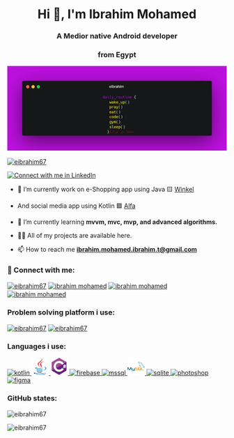<h1 align="center">Hi 👋, I'm Ibrahim Mohamed</h1>
<h3 align="center">A Medior native Android developer</h3>
<h3 align="center">from Egypt</h3>

<p align="center"> <a ><img src="https://github.com/eIbrahim67/eIbrahim67/blob/main/carbon%20(6).png" alt="eibrahim67" /></a> </p>

<p align="left"> <a href="https://github.com/ryo-ma/github-profile-trophy"><img src="https://github-profile-trophy.vercel.app/?username=eibrahim67" alt="eibrahim67" /></a> </p>

<p align="left"> 
  <a href="https://www.linkedin.com/in/ibrahim-mohamed-03b509259?utm_source=share&utm_campaign=share_via&utm_content=profile&utm_medium=android_app" target="blank"><img src="https://www.redeye.co/hubfs/Linkedin%20button_light.svg"  alt="Connect with me in LinkedIn" width="160" height="80" /></a> </p>

- 🔭 I’m currently work on e-Shopping app using Java 🟨 [Winkel](https://github.com/eIbrahim67/Winkel)

- And social media app using Kotlin 🟪 [Alfa](https://github.com/eIbrahim67/Alfa)

- 🌱 I’m currently learning **mvvm, mvc, mvp, and advanced algorithms.**

- 👨‍💻 All of my projects are available here.

- 📫 How to reach me **ibrahim.mohamed.ibrahim.t@gmail.com**

<h3 align="left"> 🤝 Connect with me:</h3>
<p align="left">
  
<a href="https://twitter.com/eibrahim67" target="blank"><img align="center" src="https://raw.githubusercontent.com/rahuldkjain/github-profile-readme-generator/master/src/images/icons/Social/twitter.svg" alt="eibrahim67" height="30" width="40" /></a>
<a href="https://www.linkedin.com/in/ibrahim-mohamed-03b509259?utm_source=share&utm_campaign=share_via&utm_content=profile&utm_medium=android_app" target="blank"><img align="center" src="https://raw.githubusercontent.com/rahuldkjain/github-profile-readme-generator/master/src/images/icons/Social/linked-in-alt.svg" alt="ibrahim mohamed" height="30" width="40" /></a>
<a href="https://www.youtube.com/@eIbrahim67" target="blank"><img align="center" src="https://upload.wikimedia.org/wikipedia/commons/0/09/YouTube_full-color_icon_%282017%29.svg" alt="ibrahim mohamed" height="30" width="40" /></a>
<a href="https://t.me/@eIbrahim67" target="blank"><img align="center" src="https://upload.wikimedia.org/wikipedia/commons/8/82/Telegram_logo.svg" alt="ibrahim mohamed" height="30" width="40" /></a>
<h3 align="left">Problem solving platform i use:</h3>
<p align="left">

<a href="https://www.hackerrank.com/eibrahim67" target="blank"><img align="center" src="https://raw.githubusercontent.com/rahuldkjain/github-profile-readme-generator/master/src/images/icons/Social/hackerrank.svg" alt="eibrahim67" height="30" width="40" /></a>
<a href="https://www.leetcode.com/eibrahim67" target="blank"><img align="center" src="https://raw.githubusercontent.com/rahuldkjain/github-profile-readme-generator/master/src/images/icons/Social/leet-code.svg" alt="eibrahim67" height="30" width="40" /></a>
</p>

<h3 align="left">Languages i use:</h3>
<p align="left"> 
<a href="https://kotlinlang.org" target="_blank" rel="noreferrer"> <img src="https://www.vectorlogo.zone/logos/kotlinlang/kotlinlang-icon.svg" alt="kotlin" width="40" height="40"/> </a>
<a href="https://www.java.com" target="_blank" rel="noreferrer"> <img src="https://raw.githubusercontent.com/devicons/devicon/master/icons/java/java-original.svg" alt="java" width="40" height="40"/> </a>
<a href="https://www.w3schools.com/cs/" target="_blank" rel="noreferrer"> <img src="https://raw.githubusercontent.com/devicons/devicon/master/icons/csharp/csharp-original.svg" alt="csharp" width="40" height="40"/> </a>
<a href="https://firebase.google.com/" target="_blank" rel="noreferrer"> <img src="https://www.vectorlogo.zone/logos/firebase/firebase-icon.svg" alt="firebase" width="40" height="40"/> </a>
<a href="https://www.microsoft.com/en-us/sql-server" target="_blank" rel="noreferrer"> <img src="https://www.svgrepo.com/show/303229/microsoft-sql-server-logo.svg" alt="mssql" width="40" height="40"/> </a>
<a href="https://www.mysql.com/" target="_blank" rel="noreferrer"> <img src="https://raw.githubusercontent.com/devicons/devicon/master/icons/mysql/mysql-original-wordmark.svg" alt="mysql" width="40" height="40"/> </a>
<a href="https://www.sqlite.org/" target="_blank" rel="noreferrer"> <img src="https://www.vectorlogo.zone/logos/sqlite/sqlite-icon.svg" alt="sqlite" width="40" height="40"/> </a>
  <a href="https://www.photoshop.com/en" target="_blank" rel="noreferrer"> <img src="https://upload.wikimedia.org/wikipedia/commons/a/af/Adobe_Photoshop_CC_icon.svg" alt="photoshop" width="40" height="40"/> </a>
<a href="https://www.figma.com/" target="_blank" rel="noreferrer"> <img src="https://www.vectorlogo.zone/logos/figma/figma-icon.svg" alt="figma" width="40" height="40"/> </a>
</p>

<h3 align="left">GitHub states:</h3>
<p><img align="center" src="https://github-readme-streak-stats.herokuapp.com/?user=eibrahim67&" alt="eibrahim67" /></p>
<p><img src="https://github-readme-stats.vercel.app/api/top-langs?username=eibrahim67&show_icons=true&locale=en&layout=compact" alt="eibrahim67" /></p>

